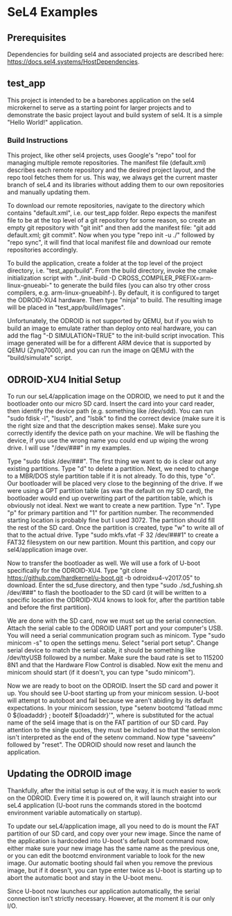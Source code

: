 # SeL4 Examples

## Prerequisites

Dependencies for building sel4 and associated projects are described here: https://docs.sel4.systems/HostDependencies.

## test_app

This project is intended to be a barebones application on the sel4 microkernel to serve as a starting point for larger projects and to demonstrate the basic project layout and build system of sel4. It is a simple "Hello World!" application.

### Build Instructions

This project, like other sel4 projects, uses Google's "repo" tool for managing multiple remote repositories. The manifest file (default.xml) describes each remote repository and the desired project layout, and the repo tool fetches them for us. This way, we always get the current master branch of seL4 and its libraries without adding them to our own repositories and manually updating them.

To download our remote repositories, navigate to the directory which contains "default.xml", i.e. our test_app folder. Repo expects the manifest file to be at the top level of a git repository for some reason, so create an empty git repository with "git init" and then add the manifest file: "git add default.xml; git commit". Now when you type "repo init -u ./" followed by "repo sync", it will find that local manifest file and download our remote repositories accordingly.

To build the application, create a folder at the top level of the project directory, i.e. "test_app/build". From the build directory, invoke the cmake initialization script with "../init-build -D CROSS_COMPILER_PREFIX=arm-linux-gnueabi-" to generate the build files (you can also try other cross compilers, e.g. arm-linux-gnueabihf-). By default, it is configured to target the ODROID-XU4 hardware. Then type "ninja" to build. The resulting image will be placed in "test_app/build/images".

Unfortunately, the ODROID is not supported by QEMU, but if you wish to build an image to emulate rather than deploy onto real hardware, you can add the flag "-D SIMULATION=TRUE" to the init-build script invocation. This image generated will be for a different ARM device that is supported by QEMU (Zynq7000), and you can run the image on QEMU with the "build/simulate" script.

## ODROID-XU4 Initial Setup

To run our seL4/application image on the ODROID, we need to put it and the bootloader onto our micro SD card. Insert the card into your card reader, then identify the device path (e.g. something like /dev/sdd). You can run "sudo fdisk -l", "lsusb", and "lsblk" to find the correct device (make sure it is the right size and that the description makes sense). Make sure you correctly identify the device path on your machine. We will be flashing the device, if you use the wrong name you could end up wiping the wrong drive. I will use "/dev/###" in my examples.

Type "sudo fdisk /dev/###". The first thing we want to do is clear out any existing partitions. Type "d" to delete a partition. Next, we need to change to a MBR/DOS style partition table if it is not already. To do this, type "o". Our bootloader will be placed very close to the beginning of the drive. If we were using a GPT partition table (as was the default on my SD card), the bootloader would end up overwriting part of the partition table, which is obviously not ideal. Next we want to create a new partition. Type "n". Type "p" for primary partition and "1" for partition number. The recommended starting location is probably fine but I used 3072. The partition should fill the rest of the SD card. Once the partition is created, type "w" to write all of that to the actual drive. Type "sudo mkfs.vfat -F 32 /dev/###1" to create a FAT32 filesystem on our new partition. Mount this partition, and copy our sel4/application image over.

Now to transfer the bootloader as well. We will use a fork of U-boot specifically for the ODROID-XU4. Type "git clone https://github.com/hardkernel/u-boot.git -b odroidxu4-v2017.05" to download. Enter the sd_fuse directory, and then type "sudo ./sd_fushing.sh /dev/###" to flash the bootloader to the SD card (it will be written to a specific location the ODROID-XU4 knows to look for, after the partition table and before the first partition).

We are done with the SD card, now we must set up the serial connection. Attach the serial cable to the ODROID UART port and your computer's USB. You will need a serial communication program such as minicom. Type "sudo minicom -s" to open the settings menu. Select "serial port setup". Change serial device to match the serial cable, it should be something like /dev/ttyUSB followed by a number. Make sure the baud rate is set to 115200 8N1 and that the Hardware Flow Control is disabled. Now exit the menu and minicom should start (if it doesn't, you can type "sudo minicom").

Now we are ready to boot on the ODROID. Insert the SD card and power it up. You should see U-boot starting up from your minicom session. U-boot will attempt to autoboot and fail because we aren't abiding by its default expectations. In your minicom session, type "setenv bootcmd 'fatload mmc 0 ${loadaddr} <sel4-image-name>; bootelf ${loadaddr}'", where <sel4-image-name> is substituted for the actual name of the sel4 image that is on the FAT partition of our SD card. Pay attention to the single quotes, they must be included so that the semicolon isn't interpreted as the end of the setenv command. Now type "saveenv" followed by "reset". The ODROID should now reset and launch the application.

## Updating the ODROID image

Thankfully, after the initial setup is out of the way, it is much easier to work on the ODROID. Every time it is powered on, it will launch straight into our seL4 application (U-boot runs the commands stored in the bootcmd environment variable automatically on startup).

To update our seL4/application image, all you need to do is mount the FAT partition of our SD card, and copy over your new image. Since the name of the application is hardcoded into U-boot's default boot command now, either make sure your new image has the same name as the previous one, or you can edit the bootcmd environment variable to look for the new image. Our automatic booting should fail when you remove the previous image, but if it doesn't, you can type enter twice as U-boot is starting up to abort the automatic boot and stay in the U-boot menu.

Since U-boot now launches our application automatically, the serial connection isn't strictly necessary. However, at the moment it is our only I/O.
